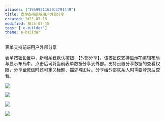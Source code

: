 ```yaml
---
aliases: ["1969951163973791449"]
title: 表单支持前端用户外部分享
created: 2025-07-15
modified: 2025-07-15
tags: ['e-builder']
theme: e-builder
---
```


表单支持前端用户外部分享

表单按钮设置中，新增系统默认按钮-【外部分享】，该按钮仅支持显示在编辑布局与显示布局中，点击后可将当前表单数据分享到外部。支持设置分享数据的查看权限，分享至微信时还可定义标题、描述与图片。分享给外部联系人时需要登录后查看。

![](22e49578f486d3758b2ee92f92d8a040.jpg)

![](3e7631be7a9a28ce66cc1d0950c6d0fc.jpg)

![](c07e6d6ad2f4b3bf128fd39baeb32599.jpg)

![](73f249c35bd80cb7391bb18ea5169619.jpg)
